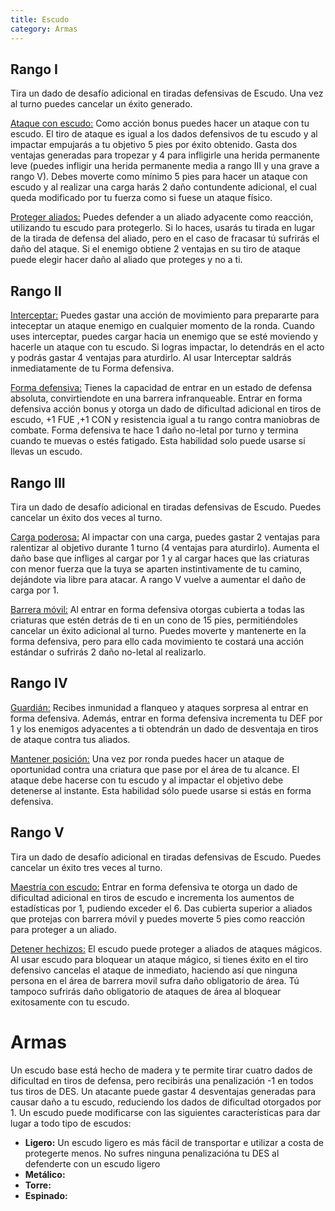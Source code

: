 ```yaml
---
title: Escudo
category: Armas
---
```


## Rango I

Tira un dado de desafío adicional en tiradas defensivas de Escudo. Una vez al turno puedes cancelar un éxito generado.

<u>Ataque con escudo:</u> Como acción bonus puedes hacer un ataque con tu escudo. El tiro de ataque es igual a los dados defensivos de tu escudo y al impactar empujarás a tu objetivo 5 pies por éxito obtenido. Gasta dos ventajas generadas para tropezar y 4 para infligirle una herida permanente leve (puedes infligir una herida permanente media a rango III y una grave a rango V). Debes moverte como mínimo 5 pies para hacer un ataque con escudo y al realizar una carga harás 2 daño contundente adicional, el cual queda modificado por tu fuerza como si fuese un ataque físico. 

<u>Proteger aliados:</u> Puedes defender a un aliado adyacente como reacción, utilizando tu escudo para protegerlo. Si lo haces, usarás tu tirada en lugar de la tirada de defensa del aliado, pero en el caso de fracasar tú sufrirás el daño del ataque. Si el enemigo obtiene 2 ventajas en su tiro de ataque puede elegir hacer daño al aliado que proteges y no a ti.

## Rango II

<u>Interceptar:</u> Puedes gastar una acción de movimiento para prepararte para inteceptar un ataque enemigo en cualquier momento de la ronda. Cuando uses interceptar, puedes cargar hacia un enemigo que se esté moviendo y hacerle un ataque con tu escudo. Si logras impactar, lo detendrás en el acto y podrás gastar 4 ventajas para aturdirlo. Al usar Interceptar saldrás inmediatamente de tu Forma defensiva.

<u>Forma defensiva:</u> Tienes la capacidad de entrar en un estado de defensa absoluta, convirtiendote en una barrera infranqueable. Entrar en forma defensiva acción bonus y otorga un dado de dificultad adicional en tiros de escudo, +1 FUE ,+1 CON y resistencia igual a tu rango contra maniobras de combate. Forma defensiva te hace 1 daño no-letal por turno y termina cuando te muevas o estés fatigado. Esta habilidad solo puede usarse si llevas un escudo.

## Rango III 

Tira un dado de desafío adicional en tiradas defensivas de Escudo. Puedes cancelar un éxito dos veces al turno.

<u>Carga poderosa:</u> Al impactar con una carga, puedes gastar 2 ventajas para ralentizar al objetivo durante 1 turno (4 ventajas para aturdirlo). Aumenta el daño base que infliges al cargar por 1 y al cargar haces que las criaturas con menor fuerza que la tuya se aparten instintivamente de tu camino, dejándote via libre para atacar. A rango V vuelve a aumentar el daño de carga por 1.

<u>Barrera móvil:</u> Al entrar en forma defensiva otorgas cubierta a todas las criaturas que estén detrás de ti en un cono de 15 pies, permitiéndoles cancelar un éxito adicional al turno. Puedes moverte y mantenerte en la forma defensiva, pero para ello cada movimiento te costará una acción estándar o sufrirás 2 daño no-letal al realizarlo.

## Rango IV

<u>Guardián:</u> Recibes inmunidad a flanqueo y ataques sorpresa al entrar en forma defensiva. Además, entrar en forma defensiva incrementa tu DEF por 1 y los enemigos adyacentes a ti obtendrán un dado de desventaja en tiros de ataque contra tus aliados.

<u>Mantener posición:</u> Una vez por ronda puedes hacer un ataque de oportunidad contra una criatura que pase por el área de tu alcance. El ataque debe hacerse con tu escudo y al impactar el objetivo debe detenerse al instante. Esta habilidad sólo puede usarse si estás en forma defensiva.

## Rango V

Tira un dado de desafío adicional en tiradas defensivas de Escudo. Puedes cancelar un éxito tres veces al turno.

<u>Maestría con escudo:</u> Entrar en forma defensiva te otorga un dado de dificultad adicional en tiros de escudo e incrementa los aumentos de estadísticas por 1, pudiendo exceder el 6. Das cubierta superior a aliados que protejas con barrera móvil y puedes moverte 5 pies como reacción para proteger a un aliado.

<u>Detener hechizos:</u> El escudo puede proteger a aliados de ataques mágicos. Al usar escudo para bloquear un ataque mágico, si tienes éxito en el tiro defensivo cancelas el ataque de inmediato, haciendo así que  ninguna persona en el área de barrera movil sufra daño obligatorio de área. Tú tampoco sufrirás daño obligatorio de ataques de área al bloquear exitosamente con tu escudo.

# Armas

Un escudo base está hecho de madera y te permite tirar cuatro dados de dificultad en tiros de defensa, pero recibirás una penalización -1 en todos tus tiros de DES. Un atacante puede gastar 4 desventajas generadas para causar daño a tu escudo, reduciendo los dados de dificultad otorgados por 1. Un escudo puede modificarse con las siguientes características para dar lugar a todo tipo de escudos:

- **Ligero:** Un escudo ligero es más fácil de transportar e utilizar a costa de protegerte menos. No sufres ninguna penalizacióna tu DES al defenderte con un escudo ligero 
- **Metálico:** 
- **Torre:** 
- **Espinado:**





















 

